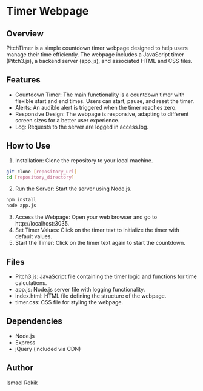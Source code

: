 # Timer Webpage
## Overview
PitchTimer is a simple countdown timer webpage designed to help users manage their time efficiently. The webpage includes a JavaScript timer (Pitch3.js), a backend server (app.js), and associated HTML and CSS files.

## Features
- Countdown Timer: The main functionality is a countdown timer with flexible start and end times. Users can start, pause, and reset the timer.
- Alerts: An audible alert is triggered when the timer reaches zero.
- Responsive Design: The webpage is responsive, adapting to different screen sizes for a better user experience.
- Log: Requests to the server are logged in access.log.

## How to Use
1. Installation: Clone the repository to your local machine.
```bash
git clone [repository_url]
cd [repository_directory]
```
2. Run the Server: Start the server using Node.js.
```bash
npm install
node app.js
```
3. Access the Webpage: Open your web browser and go to http://localhost:3035.
4. Set Timer Values: Click on the timer text to initialize the timer with default values.
5. Start the Timer: Click on the timer text again to start the countdown.

## Files
- Pitch3.js: JavaScript file containing the timer logic and functions for time calculations.
- app.js: Node.js server file with logging functionality.
- index.html: HTML file defining the structure of the webpage.
- timer.css: CSS file for styling the webpage.

## Dependencies
- Node.js
- Express
- jQuery (included via CDN)

## Author
Ismael Rekik
